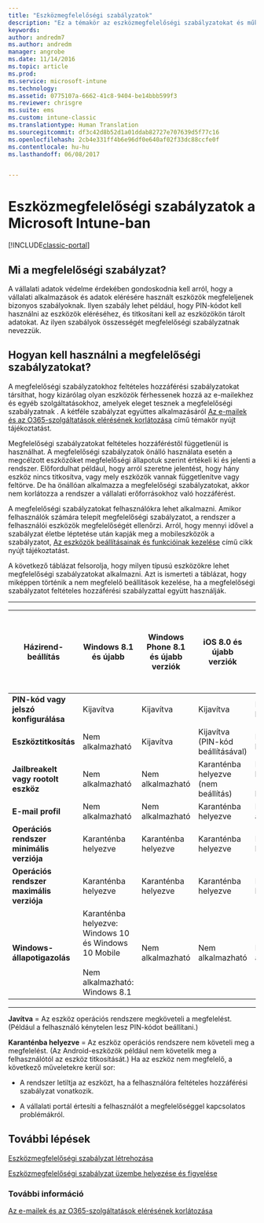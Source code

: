 ```yaml
---
title: "Eszközmegfelelőségi szabályzatok"
description: "Ez a témakör az eszközmegfelelőségi szabályzatokat és működésüket ismerteti."
keywords: 
author: andredm7
ms.author: andredm
manager: angrobe
ms.date: 11/14/2016
ms.topic: article
ms.prod: 
ms.service: microsoft-intune
ms.technology: 
ms.assetid: 0775107a-6662-41c8-9404-be14bbb599f3
ms.reviewer: chrisgre
ms.suite: ems
ms.custom: intune-classic
ms.translationtype: Human Translation
ms.sourcegitcommit: df3c42d8b52d1a01ddab82727e707639d5f77c16
ms.openlocfilehash: 2cb4e331ff4b6e96df0e640af02f33dc88ccfe0f
ms.contentlocale: hu-hu
ms.lasthandoff: 06/08/2017


---
```


# <a name="device-compliance-policies-in-microsoft-intune"></a>Eszközmegfelelőségi szabályzatok a Microsoft Intune-ban

[!INCLUDE[classic-portal](../includes/classic-portal.md)]

## <a name="what-is-a-compliance-policy"></a>Mi a megfelelőségi szabályzat?
A vállalati adatok védelme érdekében gondoskodnia kell arról, hogy a vállalati alkalmazások és adatok elérésére használt eszközök megfeleljenek bizonyos szabályoknak. Ilyen szabály lehet például, hogy PIN-kódot kell használni az eszközök eléréséhez, és titkosítani kell az eszközökön tárolt adatokat. Az ilyen szabályok összességét megfelelőségi szabályzatnak nevezzük.

## <a name="how-should-i-use-compliance-policies"></a>Hogyan kell használni a megfelelőségi szabályzatokat?
A megfelelőségi szabályzatokhoz feltételes hozzáférési szabályzatokat társíthat, hogy kizárólag olyan eszközök férhessenek hozzá az e-mailekhez és egyéb szolgáltatásokhoz, amelyek eleget tesznek a megfelelőségi szabályzatnak . A kétféle szabályzat együttes alkalmazásáról [Az e-mailek és az O365-szolgáltatások elérésének korlátozása](restrict-access-to-email-and-o365-services-with-microsoft-intune.md) című témakör nyújt tájékoztatást.

Megfelelőségi szabályzatokat feltételes hozzáféréstől függetlenül is használhat. A megfelelőségi szabályzatok önálló használata esetén a megcélzott eszközöket megfelelőségi állapotuk szerint értékeli ki és jelenti a rendszer. Előfordulhat például, hogy arról szeretne jelentést, hogy hány eszköz nincs titkosítva, vagy mely eszközök vannak függetlenítve vagy feltörve. De ha önállóan alkalmazza a megfelelőségi szabályzatokat, akkor nem korlátozza a rendszer a vállalati erőforrásokhoz való hozzáférést.

A megfelelőségi szabályzatokat felhasználókra lehet alkalmazni. Amikor felhasználók számára telepít megfelelőségi szabályzatot, a rendszer a felhasználói eszközök megfelelőségét ellenőrzi.
Arról, hogy mennyi idővel a szabályzat életbe léptetése után kapják meg a mobileszközök a szabályzatot, [Az eszközök beállításainak és funkcióinak kezelése](/intune-classic/deploy-use/manage-settings-and-features-on-your-devices-with-microsoft-intune-policies#frequently-asked-questions-about-intune-policies) című cikk nyújt tájékoztatást.

A következő táblázat felsorolja, hogy milyen típusú eszközökre lehet megfelelőségi szabályzatokat alkalmazni. Azt is ismerteti a táblázat, hogy miképpen történik a nem megfelelő beállítások kezelése, ha a megfelelőségi szabályzatot feltételes hozzáférési szabályzattal együtt használják.

-----------------------------

|Házirend-beállítás| Windows 8.1 és újabb| Windows Phone 8.1 és újabb verziók| iOS 8.0 és újabb verziók|Android 4.0 és újabb verziók<br/>Samsung Knox Standard 4.0-s és újabb verzió|
|-----|----|----|----|----|
|**PIN-kód vagy jelszó konfigurálása** |Kijavítva|Kijavítva|Kijavítva|Karanténba helyezve|
|**Eszköztitkosítás**|Nem alkalmazható|Kijavítva|Kijavítva (PIN-kód beállításával)|Karanténba helyezve|
|**Jailbreakelt vagy rootolt eszköz**|Nem alkalmazható|Nem alkalmazható|Karanténba helyezve (nem beállítás)|Karanténba helyezve (nem beállítás)|
|**E-mail profil**|Nem alkalmazható|Nem alkalmazható|Karanténba helyezve|Nem alkalmazható|
|**Operációs rendszer minimális verziója**|Karanténba helyezve|Karanténba helyezve|Karanténba helyezve|Karanténba helyezve|
|**Operációs rendszer maximális verziója**|Karanténba helyezve|Karanténba helyezve|Karanténba helyezve|Karanténba helyezve|
|**Windows-állapotigazolás**|Karanténba helyezve: Windows 10 és Windows 10 Mobile<br /><br />Nem alkalmazható: Windows 8.1|Nem alkalmazható|Nem alkalmazható|Nem alkalmazható|

------------------------------

**Javítva** = Az eszköz operációs rendszere megköveteli a megfelelést. (Például a felhasználó kénytelen lesz PIN-kódot beállítani.)

**Karanténba helyezve** = Az eszköz operációs rendszere nem követeli meg a megfelelést. (Az Android-eszközök például nem követelik meg a felhasználótól az eszköz titkosítását.) Ha az eszköz nem megfelelő, a következő műveletekre kerül sor:

-   A rendszer letiltja az eszközt, ha a felhasználóra feltételes hozzáférési szabályzat vonatkozik.

-   A vállalati portál értesíti a felhasználót a megfelelőséggel kapcsolatos problémákról.

## <a name="next-steps"></a>További lépések
[Eszközmegfelelőségi szabályzat létrehozása](create-a-device-compliance-policy-in-microsoft-intune.md)

[Eszközmegfelelőségi szabályzat üzembe helyezése és figyelése](deploy-and-monitor-a-device-compliance-policy-in-microsoft-intune.md)

### <a name="see-also"></a>További információ
[Az e-mailek és az O365-szolgáltatások elérésének korlátozása](restrict-access-to-email-and-o365-services-with-microsoft-intune.md)

